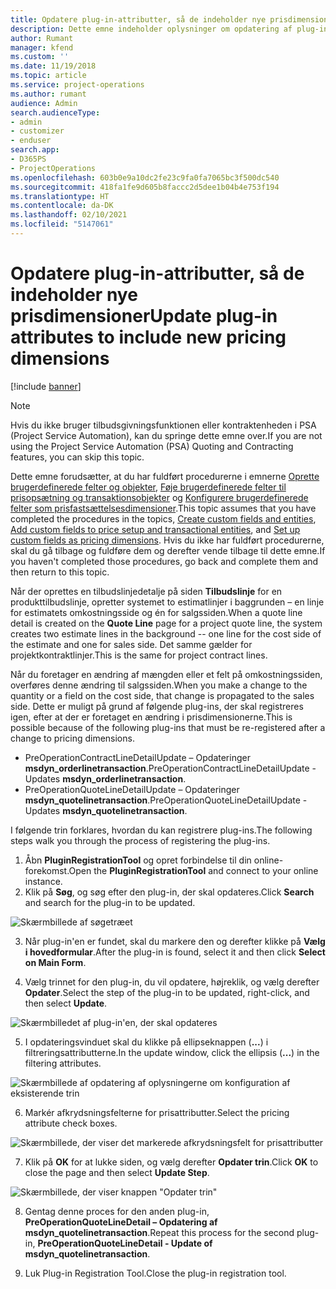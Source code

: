 ```yaml
---
title: Opdatere plug-in-attributter, så de indeholder nye prisdimensioner
description: Dette emne indeholder oplysninger om opdatering af plug-in-attributter til prisdimensioner.
author: Rumant
manager: kfend
ms.custom: ''
ms.date: 11/19/2018
ms.topic: article
ms.service: project-operations
ms.author: rumant
audience: Admin
search.audienceType:
- admin
- customizer
- enduser
search.app:
- D365PS
- ProjectOperations
ms.openlocfilehash: 603b0e9a10dc2fe23c9fa0fa7065bc3f500dc540
ms.sourcegitcommit: 418fa1fe9d605b8faccc2d5dee1b04b4e753f194
ms.translationtype: HT
ms.contentlocale: da-DK
ms.lasthandoff: 02/10/2021
ms.locfileid: "5147061"
---
```

# <a name="update-plug-in-attributes-to-include-new-pricing-dimensions"></a><span data-ttu-id="bf155-103">Opdatere plug-in-attributter, så de indeholder nye prisdimensioner</span><span class="sxs-lookup"><span data-stu-id="bf155-103">Update plug-in attributes to include new pricing dimensions</span></span>

[!include [banner](../includes/psa-now-project-operations.md)]

> [!NOTE]
> <span data-ttu-id="bf155-104">Hvis du ikke bruger tilbudsgivningsfunktionen eller kontraktenheden i PSA (Project Service Automation), kan du springe dette emne over.</span><span class="sxs-lookup"><span data-stu-id="bf155-104">If you are not using the Project Service Automation (PSA) Quoting and Contracting features, you can skip this topic.</span></span>

<span data-ttu-id="bf155-105">Dette emne forudsætter, at du har fuldført procedurerne i emnerne [Oprette brugerdefinerede felter og objekter](create-custom-fields-entities.md), [Føje brugerdefinerede felter til prisopsætning og transaktionsobjekter](field-references.md) og [Konfigurere brugerdefinerede felter som prisfastsættelsesdimensioner](set-up-pricing-dimensions.md).</span><span class="sxs-lookup"><span data-stu-id="bf155-105">This topic assumes that you have completed the procedures in the topics, [Create custom fields and entities](create-custom-fields-entities.md), [Add custom fields to price setup and transactional entities](field-references.md), and [Set up custom fields as pricing dimensions](set-up-pricing-dimensions.md).</span></span> <span data-ttu-id="bf155-106">Hvis du ikke har fuldført procedurerne, skal du gå tilbage og fuldføre dem og derefter vende tilbage til dette emne.</span><span class="sxs-lookup"><span data-stu-id="bf155-106">If you haven't completed those procedures, go back and complete them and then return to this topic.</span></span>

<span data-ttu-id="bf155-107">Når der oprettes en tilbudslinjedetalje på siden **Tilbudslinje** for en produkttilbudslinje, opretter systemet to estimatlinjer i baggrunden – en linje for estimatets omkostningsside og én for salgssiden.</span><span class="sxs-lookup"><span data-stu-id="bf155-107">When a quote line detail is created on the **Quote Line** page for a project quote line, the system creates two estimate lines in the background -- one line for the cost side of the estimate and one for sales side.</span></span> <span data-ttu-id="bf155-108">Det samme gælder for projektkontraktlinjer.</span><span class="sxs-lookup"><span data-stu-id="bf155-108">This is the same  for project contract lines.</span></span>

<span data-ttu-id="bf155-109">Når du foretager en ændring af mængden eller et felt på omkostningssiden, overføres denne ændring til salgssiden.</span><span class="sxs-lookup"><span data-stu-id="bf155-109">When you make a change to the quantity or a field on the cost side, that change is propagated to the sales side.</span></span> <span data-ttu-id="bf155-110">Dette er muligt på grund af følgende plug-ins, der skal registreres igen, efter at der er foretaget en ændring i prisdimensionerne.</span><span class="sxs-lookup"><span data-stu-id="bf155-110">This is possible because of the following plug-ins that must be re-registered after a change to pricing dimensions.</span></span>

- <span data-ttu-id="bf155-111">PreOperationContractLineDetailUpdate – Opdateringer **msdyn_orderlinetransaction**.</span><span class="sxs-lookup"><span data-stu-id="bf155-111">PreOperationContractLineDetailUpdate - Updates **msdyn_orderlinetransaction**.</span></span>
- <span data-ttu-id="bf155-112">PreOperationQuoteLineDetailUpdate – Opdateringer **msdyn_quotelinetransaction**.</span><span class="sxs-lookup"><span data-stu-id="bf155-112">PreOperationQuoteLineDetailUpdate - Updates **msdyn_quotelinetransaction**.</span></span>

<span data-ttu-id="bf155-113">I følgende trin forklares, hvordan du kan registrere plug-ins.</span><span class="sxs-lookup"><span data-stu-id="bf155-113">The following steps walk you through the process of registering the plug-ins.</span></span>

1. <span data-ttu-id="bf155-114">Åbn **PluginRegistrationTool** og opret forbindelse til din online-forekomst.</span><span class="sxs-lookup"><span data-stu-id="bf155-114">Open the **PluginRegistrationTool** and connect to your online instance.</span></span>
2. <span data-ttu-id="bf155-115">Klik på **Søg**, og søg efter den plug-in, der skal opdateres.</span><span class="sxs-lookup"><span data-stu-id="bf155-115">Click **Search** and search for the plug-in to be updated.</span></span>

 ![Skærmbillede af søgetræet](media/PRT-1.png)

3. <span data-ttu-id="bf155-117">Når plug-in'en er fundet, skal du markere den og derefter klikke på **Vælg i hovedformular**.</span><span class="sxs-lookup"><span data-stu-id="bf155-117">After the plug-in is found, select it and then click **Select on Main Form**.</span></span>

4. <span data-ttu-id="bf155-118">Vælg trinnet for den plug-in, du vil opdatere, højreklik, og vælg derefter **Opdater**.</span><span class="sxs-lookup"><span data-stu-id="bf155-118">Select the step of the plug-in to be updated, right-click, and then select **Update**.</span></span>

 ![Skærmbilledet af plug-in'en, der skal opdateres](media/PRT-2.png)
 
5. <span data-ttu-id="bf155-120">I opdateringsvinduet skal du klikke på ellipseknappen (**...**) i filtreringsattributterne.</span><span class="sxs-lookup"><span data-stu-id="bf155-120">In the update window, click the ellipsis (**...**) in the filtering attributes.</span></span>

 ![Skærmbillede af opdatering af oplysningerne om konfiguration af eksisterende trin](media/PRT-3.png)
 
6. <span data-ttu-id="bf155-122">Markér afkrydsningsfelterne for prisattributter.</span><span class="sxs-lookup"><span data-stu-id="bf155-122">Select the pricing attribute check boxes.</span></span>

 ![Skærmbillede, der viser det markerede afkrydsningsfelt for prisattributter](media/PRT-4.png)

7. <span data-ttu-id="bf155-124">Klik på **OK** for at lukke siden, og vælg derefter **Opdater trin**.</span><span class="sxs-lookup"><span data-stu-id="bf155-124">Click **OK** to close the page and then select **Update Step**.</span></span>

 ![Skærmbillede, der viser knappen "Opdater trin"](media/PRT-5.png)
 
8. <span data-ttu-id="bf155-126">Gentag denne proces for den anden plug-in, **PreOperationQuoteLineDetail – Opdatering af msdyn_quotelinetransaction**.</span><span class="sxs-lookup"><span data-stu-id="bf155-126">Repeat this process for the second plug-in, **PreOperationQuoteLineDetail - Update of msdyn_quotelinetransaction**.</span></span>

9. <span data-ttu-id="bf155-127">Luk Plug-in Registration Tool.</span><span class="sxs-lookup"><span data-stu-id="bf155-127">Close the plug-in registration tool.</span></span>

